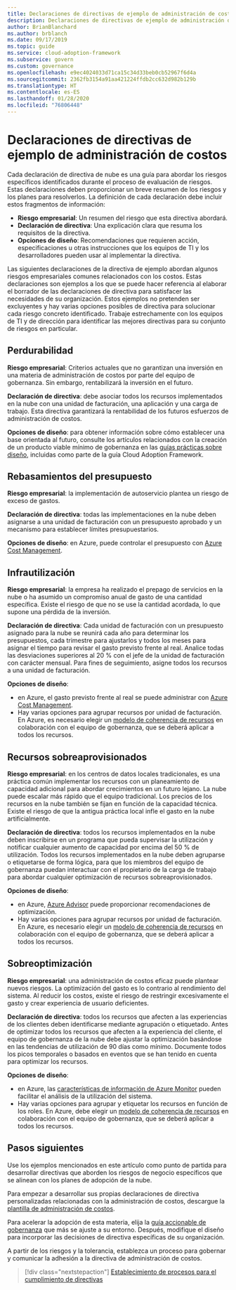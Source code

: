```yaml
---
title: Declaraciones de directivas de ejemplo de administración de costos
description: Declaraciones de directivas de ejemplo de administración de costos
author: BrianBlanchard
ms.author: brblanch
ms.date: 09/17/2019
ms.topic: guide
ms.service: cloud-adoption-framework
ms.subservice: govern
ms.custom: governance
ms.openlocfilehash: e9ec4024033d71ca15c34d33beb0cb52967f6d4a
ms.sourcegitcommit: 2362fb3154a91aa421224ffdb2cc632d982b129b
ms.translationtype: HT
ms.contentlocale: es-ES
ms.lasthandoff: 01/28/2020
ms.locfileid: "76806448"
---
```

# <a name="cost-management-sample-policy-statements"></a>Declaraciones de directivas de ejemplo de administración de costos

Cada declaración de directiva de nube es una guía para abordar los riesgos específicos identificados durante el proceso de evaluación de riesgos. Estas declaraciones deben proporcionar un breve resumen de los riesgos y los planes para resolverlos. La definición de cada declaración debe incluir estos fragmentos de información:

- **Riesgo empresarial**: Un resumen del riesgo que esta directiva abordará.
- **Declaración de directiva**: Una explicación clara que resuma los requisitos de la directiva.
- **Opciones de diseño**: Recomendaciones que requieren acción, especificaciones u otras instrucciones que los equipos de TI y los desarrolladores pueden usar al implementar la directiva.

Las siguientes declaraciones de la directiva de ejemplo abordan algunos riesgos empresariales comunes relacionados con los costos. Estas declaraciones son ejemplos a los que se puede hacer referencia al elaborar el borrador de las declaraciones de directiva para satisfacer las necesidades de su organización. Estos ejemplos no pretenden ser excluyentes y hay varias opciones posibles de directiva para solucionar cada riesgo concreto identificado. Trabaje estrechamente con los equipos de TI y de dirección para identificar las mejores directivas para su conjunto de riesgos en particular.

## <a name="future-proofing"></a>Perdurabilidad

**Riesgo empresarial**: Criterios actuales que no garantizan una inversión en una materia de administración de costos por parte del equipo de gobernanza. Sin embargo, rentabilizará la inversión en el futuro.

**Declaración de directiva**: debe asociar todos los recursos implementados en la nube con una unidad de facturación, una aplicación y una carga de trabajo. Esta directiva garantizará la rentabilidad de los futuros esfuerzos de administración de costos.

**Opciones de diseño**: para obtener información sobre cómo establecer una base orientada al futuro, consulte los artículos relacionados con la creación de un producto viable mínimo de gobernanza en las [guías prácticas sobre diseño](../guides/index.md), incluidas como parte de la guía Cloud Adoption Framework.

## <a name="budget-overruns"></a>Rebasamientos del presupuesto

**Riesgo empresarial**: la implementación de autoservicio plantea un riesgo de exceso de gastos.

**Declaración de directiva**: todas las implementaciones en la nube deben asignarse a una unidad de facturación con un presupuesto aprobado y un mecanismo para establecer límites presupuestarios.

**Opciones de diseño**: en Azure, puede controlar el presupuesto con [Azure Cost Management](https://docs.microsoft.com/azure/cost-management/manage-budgets).

## <a name="underutilization"></a>Infrautilización

**Riesgo empresarial**: la empresa ha realizado el prepago de servicios en la nube o ha asumido un compromiso anual de gasto de una cantidad específica. Existe el riesgo de que no se use la cantidad acordada, lo que supone una pérdida de la inversión.

**Declaración de directiva**: Cada unidad de facturación con un presupuesto asignado para la nube se reunirá cada año para determinar los presupuestos, cada trimestre para ajustarlos y todos los meses para asignar el tiempo para revisar el gasto previsto frente al real. Analice todas las desviaciones superiores al 20 % con el jefe de la unidad de facturación con carácter mensual. Para fines de seguimiento, asigne todos los recursos a una unidad de facturación.

**Opciones de diseño**:

- en Azure, el gasto previsto frente al real se puede administrar con [Azure Cost Management](https://docs.microsoft.com/azure/cost-management/quick-acm-cost-analysis).
- Hay varias opciones para agrupar recursos por unidad de facturación. En Azure, es necesario elegir un [modelo de coherencia de recursos](../../decision-guides/resource-consistency/index.md) en colaboración con el equipo de gobernanza, que se deberá aplicar a todos los recursos.

## <a name="overprovisioned-assets"></a>Recursos sobreaprovisionados

**Riesgo empresarial**: en los centros de datos locales tradicionales, es una práctica común implementar los recursos con un planeamiento de capacidad adicional para abordar crecimientos en un futuro lejano. La nube puede escalar más rápido que el equipo tradicional. Los precios de los recursos en la nube también se fijan en función de la capacidad técnica. Existe el riesgo de que la antigua práctica local infle el gasto en la nube artificialmente.

**Declaración de directiva**: todos los recursos implementados en la nube deben inscribirse en un programa que pueda supervisar la utilización y notificar cualquier aumento de capacidad por encima del 50 % de utilización. Todos los recursos implementados en la nube deben agruparse o etiquetarse de forma lógica, para que los miembros del equipo de gobernanza puedan interactuar con el propietario de la carga de trabajo para abordar cualquier optimización de recursos sobreaprovisionados.

**Opciones de diseño**:

- en Azure, [Azure Advisor](https://docs.microsoft.com/azure/advisor/advisor-cost-recommendations) puede proporcionar recomendaciones de optimización.
- Hay varias opciones para agrupar recursos por unidad de facturación. En Azure, es necesario elegir un [modelo de coherencia de recursos](../../decision-guides/resource-consistency/index.md) en colaboración con el equipo de gobernanza, que se deberá aplicar a todos los recursos.

## <a name="overoptimization"></a>Sobreoptimización

**Riesgo empresarial**: una administración de costos eficaz puede plantear nuevos riesgos. La optimización del gasto es lo contrario al rendimiento del sistema. Al reducir los costos, existe el riesgo de restringir excesivamente el gasto y crear experiencia de usuario deficientes.

**Declaración de directiva**: todos los recursos que afecten a las experiencias de los clientes deben identificarse mediante agrupación o etiquetado. Antes de optimizar todos los recursos que afecten a la experiencia del cliente, el equipo de gobernanza de la nube debe ajustar la optimización basándose en las tendencias de utilización de 90 días como mínimo. Documente todos los picos temporales o basados en eventos que se han tenido en cuenta para optimizar los recursos.

**Opciones de diseño**:

- en Azure, las [características de información de Azure Monitor](https://docs.microsoft.com/azure/azure-monitor/insights/vminsights-performance) pueden facilitar el análisis de la utilización del sistema.
- Hay varias opciones para agrupar y etiquetar los recursos en función de los roles. En Azure, debe elegir un [modelo de coherencia de recursos](../../decision-guides/resource-consistency/index.md) en colaboración con el equipo de gobernanza, que se deberá aplicar a todos los recursos.

## <a name="next-steps"></a>Pasos siguientes

Use los ejemplos mencionados en este artículo como punto de partida para desarrollar directivas que aborden los riesgos de negocio específicos que se alinean con los planes de adopción de la nube.

Para empezar a desarrollar sus propias declaraciones de directiva personalizadas relacionadas con la administración de costos, descargue la [plantilla de administración de costos](./template.md).

Para acelerar la adopción de esta materia, elija la [guía accionable de gobernanza](../guides/index.md) que más se ajuste a su entorno. Después, modifique el diseño para incorporar las decisiones de directiva específicas de su organización.

A partir de los riesgos y la tolerancia, establezca un proceso para gobernar y comunicar la adhesión a la directiva de administración de costos.

> [!div class="nextstepaction"]
> [Establecimiento de procesos para el cumplimiento de directivas](./compliance-processes.md)

